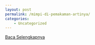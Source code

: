 ```yaml
---
layout: post
permalink: /mimpi-di-pemakaman-artinya/
categories:
    - Uncategorized
---
```


[Baca Selengkapnya](/09)
